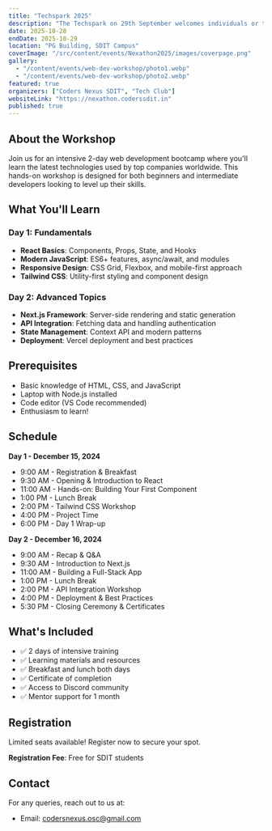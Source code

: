 ```yaml
---
title: "Techspark 2025"
description: "The Techspark on 29th September welcomes individuals or teams of two to compete in aptitude, coding basics, debugging, and a final coding showdown, offering a fair and engaging platform to showcase skills and win top honors."
date: 2025-10-28
endDate: 2025-10-29
location: "PG Building, SDIT Campus"
coverImage: "/src/content/events/Nexathon2025/images/coverpage.png"
gallery:
  - "/content/events/web-dev-workshop/photo1.webp"
  - "/content/events/web-dev-workshop/photo2.webp"
featured: true
organizers: ["Coders Nexus SDIT", "Tech Club"]
websiteLink: "https://nexathon.coderssdit.in"
published: true
---
```


## About the Workshop

Join us for an intensive 2-day web development bootcamp where you'll learn the latest technologies used by top companies worldwide. This hands-on workshop is designed for both beginners and intermediate developers looking to level up their skills.

## What You'll Learn

### Day 1: Fundamentals
- **React Basics**: Components, Props, State, and Hooks
- **Modern JavaScript**: ES6+ features, async/await, and modules
- **Responsive Design**: CSS Grid, Flexbox, and mobile-first approach
- **Tailwind CSS**: Utility-first styling and component design

### Day 2: Advanced Topics
- **Next.js Framework**: Server-side rendering and static generation
- **API Integration**: Fetching data and handling authentication
- **State Management**: Context API and modern patterns
- **Deployment**: Vercel deployment and best practices

## Prerequisites

- Basic knowledge of HTML, CSS, and JavaScript
- Laptop with Node.js installed
- Code editor (VS Code recommended)
- Enthusiasm to learn!

## Schedule

**Day 1 - December 15, 2024**
- 9:00 AM - Registration & Breakfast
- 9:30 AM - Opening & Introduction to React
- 11:00 AM - Hands-on: Building Your First Component
- 1:00 PM - Lunch Break
- 2:00 PM - Tailwind CSS Workshop
- 4:00 PM - Project Time
- 6:00 PM - Day 1 Wrap-up

**Day 2 - December 16, 2024**
- 9:00 AM - Recap & Q&A
- 9:30 AM - Introduction to Next.js
- 11:00 AM - Building a Full-Stack App
- 1:00 PM - Lunch Break
- 2:00 PM - API Integration Workshop
- 4:00 PM - Deployment & Best Practices
- 5:30 PM - Closing Ceremony & Certificates

## What's Included

- ✅ 2 days of intensive training
- ✅ Learning materials and resources
- ✅ Breakfast and lunch both days
- ✅ Certificate of completion
- ✅ Access to Discord community
- ✅ Mentor support for 1 month

## Registration

Limited seats available! Register now to secure your spot.

**Registration Fee**: Free for SDIT students

## Contact

For any queries, reach out to us at:
- Email: codersnexus.osc@gmail.com